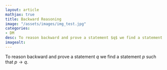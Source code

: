```yaml
---
layout: article
mathjax: true
title: Backward Reasoning
image: "/assets/images/img_test.jpg"
categories:
- DM
desc: To reason backward and prove a statement $q$ we find a statement $p$ such that $p \to q$. 
imagealt: 
---
```


To reason backward and prove a statement $q$ we find a statement $p$ such that $p \to q$.
































































































































































































































































































































































